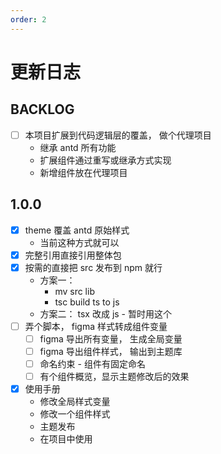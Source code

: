 ```yaml
---
order: 2
---
```


# 更新日志

## BACKLOG

- [ ] 本项目扩展到代码逻辑层的覆盖， 做个代理项目
  - 继承 antd 所有功能
  - 扩展组件通过重写或继承方式实现
  - 新增组件放在代理项目

## 1.0.0

- [x] theme 覆盖 antd 原始样式
  - 当前这种方式就可以
- [x] 完整引用直接引用整体包
- [x] 按需的直接把 src 发布到 npm 就行
  - 方案一：
    - mv src lib
    - tsc build ts to js
  - 方案二： tsx 改成 js - 暂时用这个
- [ ] 弄个脚本， figma 样式转成组件变量
  - [ ] figma 导出所有变量， 生成全局变量
  - [ ] figma 导出组件样式， 输出到主题库
  - [ ] 命名约束 - 组件有固定命名
  - [ ] 有个组件概览，显示主题修改后的效果
- [x] 使用手册
  - 修改全局样式变量
  - 修改一个组件样式
  - 主题发布
  - 在项目中使用
